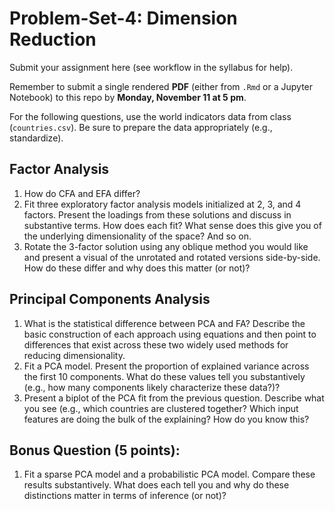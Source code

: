 # Problem-Set-4: Dimension Reduction
Submit your assignment here (see workflow in the syllabus for help).

Remember to submit a single rendered **PDF** (either from `.Rmd` or a Jupyter Notebook) to this repo by **Monday, November 11 at 5 pm**.

For the following questions, use the world indicators data from class (`countries.csv`). Be sure to prepare the data appropriately (e.g., standardize).

## Factor Analysis

1.	How do CFA and EFA differ?
2.	Fit three exploratory factor analysis models initialized at 2, 3, and 4 factors. Present the loadings from these solutions and discuss in substantive terms. How does each fit? What sense does this give you of the underlying dimensionality of the space? And so on.
3.	Rotate the 3-factor solution using any oblique method you would like and present a visual of the unrotated and rotated versions side-by-side. How do these differ and why does this matter (or not)?

## Principal Components Analysis

1.	What is the statistical difference between PCA and FA? Describe the basic construction of each approach using equations and then point to differences that exist across these two widely used methods for reducing dimensionality.
2.	Fit a PCA model. Present the proportion of explained variance across the first 10 components. What do these values tell you substantively (e.g., how many components likely characterize these data?)?
3.	Present a biplot of the PCA fit from the previous question. Describe what you see (e.g., which countries are clustered together? Which input features are doing the bulk of the explaining? How do you know this?

## Bonus Question (5 points):

1.	Fit a sparse PCA model and a probabilistic PCA model. Compare these results substantively. What does each tell you and why do these distinctions matter in terms of inference (or not)?
